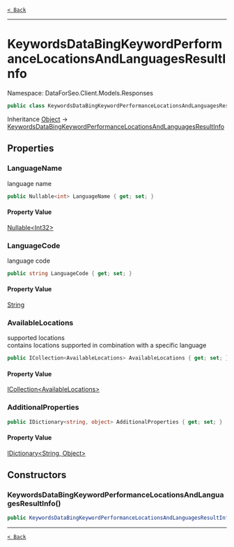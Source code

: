 [`< Back`](./)

---

# KeywordsDataBingKeywordPerformanceLocationsAndLanguagesResultInfo

Namespace: DataForSeo.Client.Models.Responses

```csharp
public class KeywordsDataBingKeywordPerformanceLocationsAndLanguagesResultInfo
```

Inheritance [Object](https://docs.microsoft.com/en-us/dotnet/api/system.object) → [KeywordsDataBingKeywordPerformanceLocationsAndLanguagesResultInfo](./dataforseo.client.models.responses.keywordsdatabingkeywordperformancelocationsandlanguagesresultinfo)

## Properties

### **LanguageName**

language name

```csharp
public Nullable<int> LanguageName { get; set; }
```

#### Property Value

[Nullable&lt;Int32&gt;](https://docs.microsoft.com/en-us/dotnet/api/system.nullable-1)<br>

### **LanguageCode**

language code

```csharp
public string LanguageCode { get; set; }
```

#### Property Value

[String](https://docs.microsoft.com/en-us/dotnet/api/system.string)<br>

### **AvailableLocations**

supported locations
 <br>contains locations supported in combination with a specific language

```csharp
public ICollection<AvailableLocations> AvailableLocations { get; set; }
```

#### Property Value

[ICollection&lt;AvailableLocations&gt;](./dataforseo.client.models.availablelocations)<br>

### **AdditionalProperties**

```csharp
public IDictionary<string, object> AdditionalProperties { get; set; }
```

#### Property Value

[IDictionary&lt;String, Object&gt;](https://docs.microsoft.com/en-us/dotnet/api/system.collections.generic.idictionary-2)<br>

## Constructors

### **KeywordsDataBingKeywordPerformanceLocationsAndLanguagesResultInfo()**

```csharp
public KeywordsDataBingKeywordPerformanceLocationsAndLanguagesResultInfo()
```

---

[`< Back`](./)

